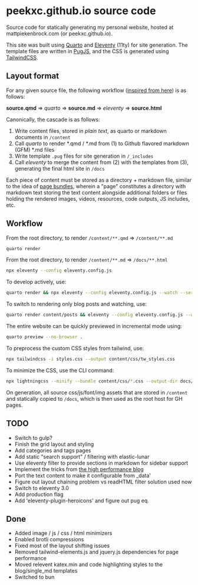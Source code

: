 # peekxc.github.io source code
Source code for statically generating my personal website, hosted at mattpiekenbrock.com (or peekxc.github.io).

This site was built using [Quarto](https://quarto.org/) and [Eleventy](https://www.11ty.dev/) (11ty) for site generation. The template files are written in [PugJS](https://pugjs.org/api/getting-started.html), and the CSS is generated using [TailwindCSS](https://tailwindcss.com/).

## Layout format 

For any given source file, the following workflow ([inspired from here](https://quarto.org/docs/output-formats/docusaurus#workflow)) is as follows: 

**source.qmd** => *quarto* =>  **source.md**  => *eleventy* =>  **source.html**

Canonically, the cascade is as follows: 
1. Write content files, stored in _plain text_, as quarto or markdown documents in `/content`
2. Call _quarto_ to render *.qmd / *.md from (1) to Github flavored markdown (GFM) *.md files
3. Write template `.pug` files for site generation in `/_includes`
4. Call _eleventy_ to merge the content from (2) with the templates from (3), generating the final html site in `/docs`

Each piece of content must be stored as a directory + markdown file, similar to the idea of [page bundles](https://gohugo.io/content-management/page-bundles/), wherein a "page" constitutes a directory with markdown text storing the text content alongside additional folders or files holding the rendered images, videos, resources, code outputs, JS includes, etc.

## Workflow 

From the root directory, to render `/content/**.qmd` => `/content/**.md`

```bash 
quarto render 
```

From the root directory, to render `/content/**.md` => `/docs/**.html`

```bash
npx eleventy --config eleventy.config.js 
```

To develop actively, use:

```bash
quarto render && npx eleventy --config eleventy.config.js --watch --serve
```

To switch to rendering only blog posts and watching, use: 

```bash
quarto render content/posts && eleventy --config eleventy.config.js --watch --serve
```

The entire website can be quickly previewed in incremental mode using: 

```bash
quarto preview --no-browser .
```

To preprocess the custom CSS styles from tailwind, use: 

```bash
npx tailwindcss -i styles.css --output content/css/tw_styles.css
```

To minimize the CSS, use the CLI command: 
```bash
npx lightningcss --minify --bundle content/css/*.css --output-dir docs/css/
```

<!-- MY_ENVIRONMENT=production -->

On generation, all source css/js/font/img assets that are stored in `/content` and statically copied to `/docs`, which is then used as the root host for GH pages.  

## TODO
- Switch to gulp?
- Finish the grid layout and styling 
- Add categories and tags pages
- Add static "search support" / filtering with elastic-lunar
- Use eleventy filter to provide sections in markdown for sidebar support
- Implement the tricks from [the high performance blog](https://github.com/google/eleventy-high-performance-blog)
- Port the text content to make it configurable from _data'
- Figure out layout chaining problem vs readHTML filter solution used now
- Switch to eleventy 3.0 
- Add production flag
- Add 'eleventy-plugin-heroicons' and figure out pug eq. 


## Done 
- Added image / js / css / html minimizers 
- Enabled brotli compressions 
- Fixed most of the layout shifting issues
- Removed tailwind-elements.js and jquery.js dependencies for page performance
- Moved relevent katex.min and code highlighting styles to the blog/single_md templates
- Switched to bun 
